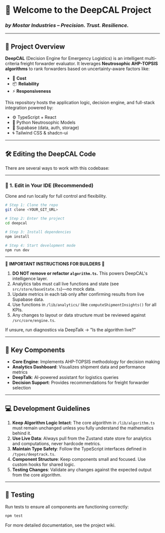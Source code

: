 
# 🚀 Welcome to the DeepCAL Project  
### *by Mostar Industries – Precision. Trust. Resilience.*

---

## 🧠 Project Overview

**DeepCAL** (Decision Engine for Emergency Logistics) is an intelligent multi-criteria freight forwarder evaluator. It leverages **Neutrosophic AHP-TOPSIS algorithms** to rank forwarders based on uncertainty-aware factors like:

- 💸 **Cost**
- 📦 **Reliability**
- ⚡ **Responsiveness**

This repository hosts the application logic, decision engine, and full-stack integration powered by:

- ⚙️ TypeScript + React  
- 🧪 Python Neutrosophic Models  
- 🔗 Supabase (data, auth, storage)  
- 🌀 Tailwind CSS & shadcn-ui

---

## 🛠️ Editing the DeepCAL Code

There are several ways to work with this codebase:

---

### 🧩 1. Edit in Your IDE (Recommended)

Clone and run locally for full control and flexibility.

```bash
# Step 1: Clone the repo
git clone <YOUR_GIT_URL>

# Step 2: Enter the project
cd deepcal

# Step 3: Install dependencies
npm install

# Step 4: Start development mode
npm run dev
```

---

🚨 **IMPORTANT INSTRUCTIONS FOR BUILDERS** 🚨

1. **DO NOT remove or refactor `algorithm.ts`.** This powers DeepCAL's intelligence layer.
2. Analytics tabs must call live functions and state (see `src/store/baseState.ts`)—no mock data.
3. Update metrics in each tab only after confirming results from live Supabase data.
4. Use functions in `/lib/analytics/` like `computeShipmentInsights()` for all KPIs.
5. Any changes to layout or data structure must be reviewed against `/src/core/engine.ts`.

If unsure, run diagnostics via DeepTalk → "Is the algorithm live?"

---

## 🤖 Key Components

- **Core Engine**: Implements AHP-TOPSIS methodology for decision making
- **Analytics Dashboard**: Visualizes shipment data and performance metrics
- **DeepTalk**: AI-powered assistant for logistics queries
- **Decision Support**: Provides recommendations for freight forwarder selection

---

## 💻 Development Guidelines

1. **Keep Algorithm Logic Intact**: The core algorithm in `/lib/algorithm.ts` must remain unchanged unless you fully understand the mathematics behind it.
2. **Use Live Data**: Always pull from the Zustand state store for analytics and computations, never hardcode metrics.
3. **Maintain Type Safety**: Follow the TypeScript interfaces defined in `/types/deeptrack.ts`.
4. **Component Structure**: Keep components small and focused. Use custom hooks for shared logic.
5. **Testing Changes**: Validate any changes against the expected output from the core algorithm.

---

## 🧪 Testing

Run tests to ensure all components are functioning correctly:

```bash
npm test
```

For more detailed documentation, see the project wiki.
